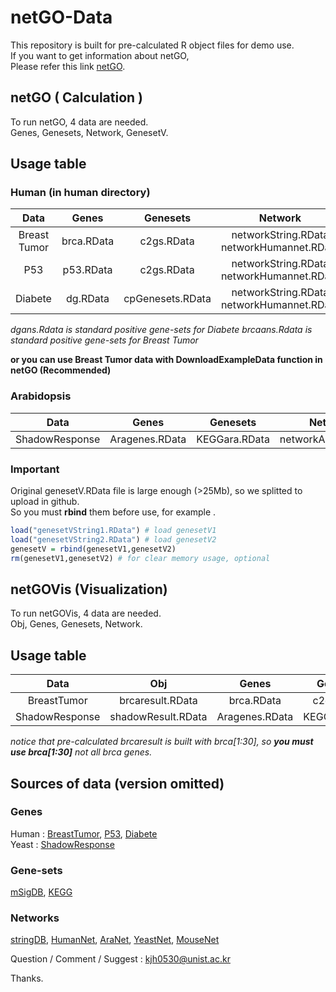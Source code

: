 # netGO-Data

This repository is built for pre-calculated R object files for demo use.<br>
If you want to get information about netGO,<br> 
Please refer this link [netGO](https://github.com/unistbig/netGO).<br>

## netGO ( Calculation ) 

To run netGO, 4 data are needed. <br>
Genes, Genesets, Network, GenesetV. <br>

## Usage table 

### Human (in human directory)

|Data|Genes|Genesets|Network|GenesetV|
|:---:|:---:|:---:|:---:|:---:|
|Breast Tumor|brca.RData|c2gs.RData|networkString.RData networkHumannet.RData|genesetVString1,2.RData genesetVHumannet1,2.RData|
|P53|p53.RData|c2gs.RData|networkString.RData networkHumannet.RData|genesetVString1,2.RData genesetVHumannet1,2.RData|
|Diabete|dg.RData|cpGenesets.RData|networkString.RData networkHumannet.RData|cpgenesetV1,2.RData|

*dgans.Rdata is standard positive gene-sets for Diabete*
*brcaans.Rdata is standard positive gene-sets for Breast Tumor*

**or you can use Breast Tumor data with DownloadExampleData function in netGO (Recommended)** 

### Arabidopsis

|Data|Genes|Genesets|Network|GenesetV|
|:---:|:---:|:---:|:---:|:---:|
|ShadowResponse|Aragenes.RData|KEGGara.RData|networkAranet.RData|AragenesetV.RData|

### Important

Original genesetV.RData file is large enough (>25Mb), so we splitted to upload in github. <br>
So you must **rbind** them before use, for example .

```r 
load("genesetVString1.RData") # load genesetV1
load("genesetVString2.RData") # load genesetV2
genesetV = rbind(genesetV1,genesetV2)
rm(genesetV1,genesetV2) # for clear memory usage, optional
```

## netGOVis (Visualization)

To run netGOVis, 4 data are needed. <br>
Obj, Genes, Genesets, Network. <br>

## Usage table 

|Data|Obj|Genes|Genesets|Network|
|:---:|:---:|:---:|:---:|:---:|
|BreastTumor|brcaresult.RData|brca.RData|c2gs.RData|networkString.RData|
|ShadowResponse|shadowResult.RData|Aragenes.RData|KEGGara.RData|networkAranet.RData|

*notice that pre-calculated brcaresult is built with brca[1:30], so **you must use brca[1:30]** not all brca genes.*

## Sources of data (version omitted)

### Genes
Human : [BreastTumor](https://www.ncbi.nlm.nih.gov/geo/query/acc.cgi?acc=GSE3744), [P53](https://www.ncbi.nlm.nih.gov/geo/query/acc.cgi?acc=GSE35896), [Diabete](https://diagram-consortium.org/index.html)
<br>
Yeast : [ShadowResponse](https://www.inetbio.org/yeastnet/)<br>
### Gene-sets
[mSigDB](http://software.broadinstitute.org/gsea/msigdb/index.jsp), [KEGG](https://www.genome.jp/kegg/pathway.html)
<br>
### Networks
[stringDB](https://string-db.org/), [HumanNet](https://www.inetbio.org/humannet/), [AraNet](https://www.inetbio.org/aranet/), [YeastNet](https://www.inetbio.org/yeastnet/), [MouseNet](https://www.inetbio.org/mousenet/)
<br>

Question / Comment / Suggest : kjh0530@unist.ac.kr

Thanks.

